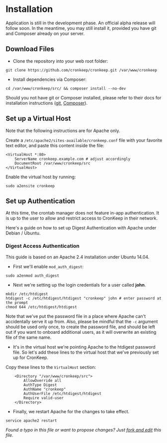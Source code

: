 Installation
============

Application is still in the development phase. An official alpha release will follow soon. In the meantime, you may still install it, provided you have git and Composer already on your server.

## Download Files

* Clone the repository into your web root folder:

```Shell
git clone https://github.com/cronkeep/cronkeep.git /var/www/cronkeep
```

* Install dependencies via Composer:

```Shell
cd /var/www/cronkeep/src/ && composer install --no-dev
```

Should you not have git or Composer installed, please refer to their docs for installation instructions ([git](http://git-scm.com/download/linux), [Composer](https://getcomposer.org/doc/00-intro.md#installation-nix)).

## Set up a Virtual Host

Note that the following instructions are for Apache only.

Create a ``/etc/apache2/sites-available/cronkeep.conf`` file with your favorite text editor, and paste this content inside the file:

```ApacheConf
<VirtualHost *:80>
    ServerName cronkeep.example.com # adjust accordingly
    DocumentRoot /var/www/cronkeep/src
</VirtualHost>
```

Enable the virtual host by running:

```Shell
sudo a2ensite cronkeep
```

## Set up Authentication

At this time, the crontab manager does not feature in-app authentication. It is up to the user to allow and restrict access to CronKeep in their network.

Here's a guide on how to set up Digest Authentication with Apache under Debian / Ubuntu.

### Digest Access Authentication

This guide is based on an Apache 2.4 installation under Ubuntu 14.04.

* First we'll enable `mod_auth_digest`:

```Shell
sudo a2enmod auth_digest
```

* Next we're setting up the login credentials for a user called **john**.

```Shell
mkdir /etc/htdigest
htdigest -c /etc/htdigest/htdigest "cronkeep" john # enter password at the prompt
chmod 644 /etc/htdigest/htdigest
```

Note that we've put the password file in a place where Apache can't accidentally serve it up from. Also, please be mindful that the `-c` argument should be used only once, to create the password file, and should be left out if you want to onboard additional users, as it will overwrite an existing file of the same name.

* It's in the virtual host we're pointing Apache to the htdigest password file. So let's add these lines to the virtual host that we've previously set up for CronKeep.

Copy these lines to the ```VirtualHost``` section:

```ApacheConf
    <Directory "/var/www/cronkeep/src">
        AllowOverride all
        AuthType Digest
        AuthName "cronkeep"
        AuthUserFile /etc/htdigest/htdigest
        Require valid-user
    </Directory>
```

* Finally, we restart Apache for the changes to take effect.

```Shell
service apache2 restart
```

*Found a typo in this file or want to propose changes? Just [fork and edit](https://github.com/cronkeep/cronkeep/edit/master/INSTALL.md) this file.*
